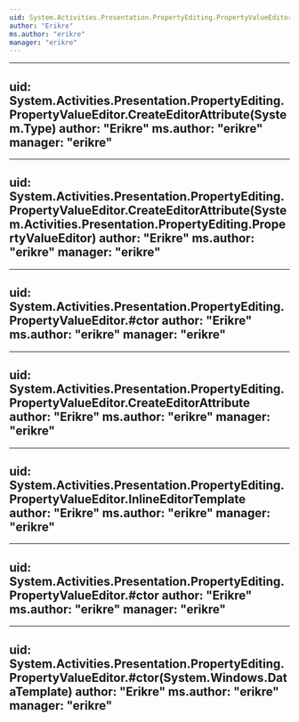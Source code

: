 ```yaml
---
uid: System.Activities.Presentation.PropertyEditing.PropertyValueEditor
author: "Erikre"
ms.author: "erikre"
manager: "erikre"
---
```


---
uid: System.Activities.Presentation.PropertyEditing.PropertyValueEditor.CreateEditorAttribute(System.Type)
author: "Erikre"
ms.author: "erikre"
manager: "erikre"
---

---
uid: System.Activities.Presentation.PropertyEditing.PropertyValueEditor.CreateEditorAttribute(System.Activities.Presentation.PropertyEditing.PropertyValueEditor)
author: "Erikre"
ms.author: "erikre"
manager: "erikre"
---

---
uid: System.Activities.Presentation.PropertyEditing.PropertyValueEditor.#ctor
author: "Erikre"
ms.author: "erikre"
manager: "erikre"
---

---
uid: System.Activities.Presentation.PropertyEditing.PropertyValueEditor.CreateEditorAttribute
author: "Erikre"
ms.author: "erikre"
manager: "erikre"
---

---
uid: System.Activities.Presentation.PropertyEditing.PropertyValueEditor.InlineEditorTemplate
author: "Erikre"
ms.author: "erikre"
manager: "erikre"
---

---
uid: System.Activities.Presentation.PropertyEditing.PropertyValueEditor.#ctor
author: "Erikre"
ms.author: "erikre"
manager: "erikre"
---

---
uid: System.Activities.Presentation.PropertyEditing.PropertyValueEditor.#ctor(System.Windows.DataTemplate)
author: "Erikre"
ms.author: "erikre"
manager: "erikre"
---
